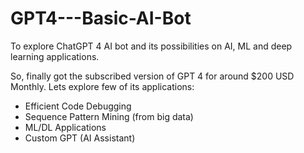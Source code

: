 # GPT4---Basic-AI-Bot
To explore ChatGPT 4 AI bot and its possibilities on AI, ML and deep learning applications. 

So, finally got the subscribed version of GPT 4 for around $200 USD Monthly. Lets explore few of its applications:
- Efficient Code Debugging
- Sequence Pattern Mining (from big data)
- ML/DL Applications
- Custom GPT (AI Assistant)

